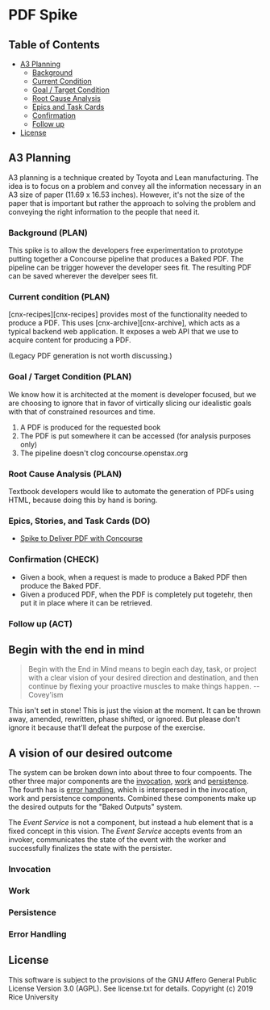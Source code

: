 # PDF Spike

## Table of Contents

* [A3 Planning](#a3-planning)
  * [Background](#background-plan)
  * [Current Condition](#current-condition-plan)
  * [Goal / Target Condition](#goal--target-condition-plan)
  * [Root Cause Analysis](#root-cause-analysis-plan)
  * [Epics and Task Cards](#epics-stories-and-task-cards-do)
  * [Confirmation](#confirmation-check)
  * [Follow up](#follow-up-act)
* [License](#license)

## A3 Planning

A3 planning is a technique created by Toyota and Lean manufacturing. The idea
is to focus on a problem and convey all the information necessary in an A3 
size of paper (11.69 x 16.53 inches). However,  it's not the size of the paper 
that is important but rather the approach to solving the problem and
conveying the right information to the people that need it.

### Background (PLAN)

This spike is to allow the developers free experimentation to prototype
putting together a Concourse pipeline that produces a Baked PDF.
The pipeline can be trigger however the developer sees fit.
The resulting PDF can be saved wherever the develper sees fit.
 
### Current condition (PLAN)

[cnx-recipes][cnx-recipes] provides most of the functionality
needed to produce a PDF.
This uses [cnx-archive][cnx-archive],
which acts as a typical backend web application.
It exposes a web API that we use to acquire content for producing a PDF.

(Legacy PDF generation is not worth discussing.)

### Goal / Target Condition (PLAN)

We know how it is architected at the moment is developer focused,
but we are choosing to ignore that in favor of virtically slicing
our idealistic goals with that of constrained resources and time.

1. A PDF is produced for the requested book
1. The PDF is put somewhere it can be accessed (for analysis purposes only)
1. The pipeline doesn't clog concourse.openstax.org

### Root Cause Analysis (PLAN)

Textbook developers would like to automate the generation of PDFs using HTML, because doing this by hand is boring.

### Epics, Stories, and Task Cards (DO)

* [Spike to Deliver PDF with Concourse](https://github.com/openstax/cnx/issues/723)
 
### Confirmation (CHECK)

- Given a book, when a request is made to produce a Baked PDF then produce the Baked PDF.
- Given a produced PDF, when the PDF is completely put togetehr, then put it in place where it can be retrieved.


<!-- Given ... when ... then ... -->


### Follow up (ACT)


## Begin with the end in mind

> Begin with the End in Mind means to begin each day, task, or project with a clear vision of your desired direction and destination, and then continue by flexing your proactive muscles to make things happen. -- Covey'ism

This isn't set in stone! This is just the vision at the moment. It can be thrown away, amended, rewritten, phase shifted, or ignored. But please don't ignore it because that'll defeat the purpose of the exercise.

## A vision of our desired outcome

The system can be broken down into about three to four compoents. The other three major components are the [invocation](#invocation), [work](#work) and [persistence](#persistence). The fourth has is [error handling](#error-handling), which is interspersed in the invocation, work and persistence components. Combined these components make up the desired outputs for the "Baked Outputs" system.

The *Event Service* is not a component, but instead a hub element that is a fixed concept in this vision. The *Event Service* accepts events from an invoker, communicates the state of the event with the worker and successfully finalizes the state with the persister.

### Invocation

### Work

### Persistence

### Error Handling




## License

This software is subject to the provisions of the GNU Affero General
Public License Version 3.0 (AGPL). See license.txt for details.
Copyright (c) 2019 Rice University
